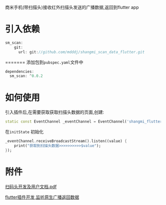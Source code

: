 
商米手机(带扫描头)接收红外扫描头发送的广播数据,返回到flutter app

# 引入依赖
```dart
sm_scan:
    git:
      url: git://github.com/mdddj/shangmi_scan_data_flutter.git
```
=======
添加包到`pubspec.yaml`文件中
```dart
dependencies:
  sm_scan: ^0.0.2
```

# 如何使用

引入插件后,在需要获取获取扫描头数据的页面,创建:
```dart
static const EventChannel _eventChannel = EventChannel('shangmi_flutter');
```

在`initState` 初始化

```dart
_eventChannel.receiveBroadcastStream().listen((value) {
    print("获取到扫描头数据>>>>>>>>>>$value");
}); 
```

# 附件
[扫码头开发及用户文档.pdf](http://sunmi-ota.oss-cn-hangzhou.aliyuncs.com/DOC/resource/re_cn/%E6%89%AB%E7%A0%81%E5%A4%B4/%E6%89%AB%E7%A0%81%E5%A4%B4%E5%BC%80%E5%8F%91%E5%8F%8A%E7%94%A8%E6%88%B7%E6%96%87%E6%A1%A3.pdf)

[flutter插件开发,监听原生广播返回数据](https://www.jianshu.com/p/46c55eb9ad12)
